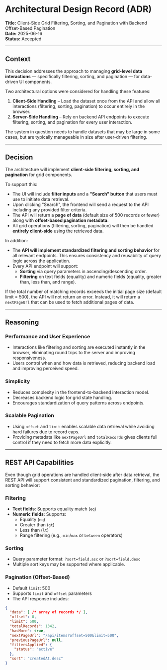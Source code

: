 # Architectural Design Record (ADR)

**Title:** Client-Side Grid Filtering, Sorting, and Pagination with Backend Offset-Based Pagination  
**Date:** 2025-06-16  
**Status:** Accepted  

---

## Context

This decision addresses the approach to managing **grid-level data interactions** — specifically filtering, sorting, and pagination — for data-driven UI components.

Two architectural options were considered for handling these features:

1. **Client-Side Handling** – Load the dataset once from the API and allow all interactions (filtering, sorting, pagination) to occur entirely in the browser.  
2. **Server-Side Handling** – Rely on backend API endpoints to execute filtering, sorting, and pagination for every user interaction.

The system in question needs to handle datasets that may be large in some cases, but are typically manageable in size after user-driven filtering.

---

## Decision

The architecture will implement **client-side filtering, sorting, and pagination** for grid components.

To support this:

- The UI will include **filter inputs** and a **"Search" button** that users must use to initiate data retrieval.
- Upon clicking "Search", the frontend will send a request to the API including any provided filter criteria.
- The API will return a **page of data** (default size of 500 records or fewer) along with **offset-based pagination metadata**.
- All grid operations (filtering, sorting, pagination) will then be handled **entirely client-side** using the retrieved data.

In addition:

- The **API will implement standardized filtering and sorting behavior** for all relevant endpoints. This ensures consistency and reusability of query logic across the application.
- Every API endpoint will support:
  - **Sorting** via query parameters in ascending/descending order.
  - **Filtering** on text fields (equality) and numeric fields (equality, greater than, less than, and range).

If the total number of matching records exceeds the initial page size (default limit = 500), the API will not return an error. Instead, it will return a `nextPageUrl` that can be used to fetch additional pages of data.

---

## Reasoning

### Performance and User Experience

- Interactions like filtering and sorting are executed instantly in the browser, eliminating round trips to the server and improving responsiveness.
- Users control when and how data is retrieved, reducing backend load and improving perceived speed.

### Simplicity

- Reduces complexity in the frontend-to-backend interaction model.
- Decreases backend logic for grid state handling.
- Encourages standardization of query patterns across endpoints.

### Scalable Pagination

- Using `offset` and `limit` enables scalable data retrieval while avoiding hard failures due to record caps.
- Providing metadata like `nextPageUrl` and `totalRecords` gives clients full control if they need to fetch more data explicitly.

---

## REST API Capabilities

Even though grid operations are handled client-side after data retrieval, the REST API will support consistent and standardized pagination, filtering, and sorting behavior:

### Filtering

- **Text fields**: Supports equality match (`eq`)
- **Numeric fields**: Supports:
  - Equality (`eq`)
  - Greater than (`gt`)
  - Less than (`lt`)
  - Range filtering (e.g., `min`/`max` or `between` operators)

### Sorting

- Query parameter format: `?sort=field.asc` or `?sort=field.desc`
- Multiple sort keys may be supported where applicable.

### Pagination (Offset-Based)

- Default `limit`: 500
- Supports `limit` and `offset` parameters
- The API response includes:

```json
{
  "data": [ /* array of records */ ],
  "offset": 0,
  "limit": 500,
  "totalRecords": 1342,
  "hasMore": true,
  "nextPageUrl": "/api/items?offset=500&limit=500",
  "previousPageUrl": null,
  "filtersApplied": {
    "status": "active"
  },
  "sort": "createdAt.desc"
}
